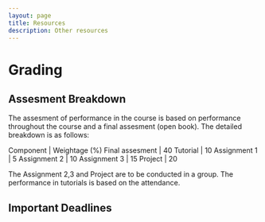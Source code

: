 ```yaml
---
layout: page
title: Resources
description: Other resources 
---
```


# Grading


## Assesment Breakdown

The assesment of performance in the course is based on performance throughout the course and  a final assesment (open book). The detailed breakdown is as follows:

Component |  Weightage (%) 
Final assesment |  40
Tutorial |  10
Assignment 1 | 5
Assignment 2 | 10
Assignment 3 | 15
Project | 20

The Assignment 2,3 and Project are to be conducted in a group.  The performance in tutorials is based on the attendance. 

## Important Deadlines






